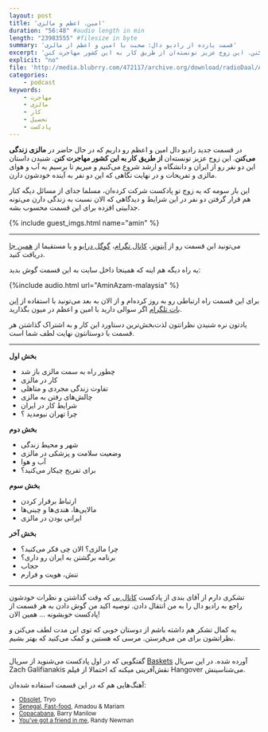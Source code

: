 ```yaml
---
layout: post
title: 'امین، اعظم و مالزی'
duration: "56:48" #audio length in min
length: "23983555" #filesize in byte
summary: 'قسمت یازده از رادیو دال: صحبت با امین و اعظم از مالزی'
excerpt: 'در قسمت جدید رادیو دال امین و اعظم رو داریم که در حال حاضر در مالزی زندگی می‌کنن. این زوج عزیز تونسته‌ان از طریق کار به این کشور مهاجرت کنن.'
explicit: "no"
file: 'http://media.blubrry.com/472117/archive.org/download/radioDaal/AminAzam-malaysia.mp3'
categories:
    - podcast
keywords:
    - مهاجرت
    - مالزی
    - کار
    - تحصیل
    - پادکست
---
```


در قسمت جدید رادیو دال امین و اعظم رو داریم که در حال حاضر در **مالزی زندگی می‌کنن**. این زوج عزیز تونسته‌ان **از طریق کار به این کشور مهاجرت کنن**. شنیدن داستان این دو نفر رو از ایران و دانشگاه و ارشد شروع می‌کنیم و میریم تا برسیم به آب و هوای مالزی و تفریحات و  در نهایت نگاهی که این دو نفر به آینده خودشون دارن.

این بار سومه که یه زوج تو پادکست شرکت کرده‌ان، مسلما جدای از مسائل دیگه کنار هم قرار گرفتن دو نفر در این شرایط و دیدگاهی که الان نسبت به زندگی دارن می‌تونه جذابیتی افزده برای این قسمت محسوب بشه.

{% include guest_imgs.html name="amin" %}

<hr>

می‌تونید این قسمت رو از [آیتونز](http://apple.co/2go4xdT)، [کانال تگرام](https://t.me/radioDaal)، [گوگل درایو](http://bit.ly/daal-11) و یا مستقیما از [همین جا](http://media.blubrry.com/472117/archive.org/download/radioDaal/AminAzam-malaysia.mp3) دریافت کنید.  

یه راه دیگه هم اینه که همینجا داخل سایت به این قسمت گوش بدید:

{%include audio.html url="AminAzam-malaysia" %}

برای این قسمت راه ارتباطی رو به روز کرده‌ام و از الان به بعد می‌تونید با استفاده از [این بات تلگرام](https://t.me/RadioDaalGuestBot) اگر سوالی دارید با امین و اعظم در میون بگذارید.


یادتون نره شنیدن نظراتتون لذت‌بخش‌ترین دستاورد این کار و به اشتراک گذاشتن هر قسمت با دوستانتون نهایت لطف شما است.



<hr>

**بخش اول**

- چطور راه به سمت مالزی باز شد
- کار در مالزی
- تفاوت زندگی مجردی و متاهلی
- چالش‌های رفتن به مالزی
- شرایط کار در ایران
- چرا تهران نیومدید ؟

**بخش دوم**

- شهر و محیط زندگی
- وضعیت سلامت و پزشکی در مالزی
- آب و هوا
- برای تفریح چیکار می‌کنید؟

**بخش سوم**

- ارتباط برقرار کردن
- مالایی‌ها، هندی‌ها و چینی‌ها
- ایرانی بودن در مالزی

**بخش آخر**

- چرا مالزی؟ الان چی فکر می‌کنید؟
- برنامه برگشتن به ایران رو داری؟
- حجاب
- تنش، هویت و فرارم


<hr>

تشکری دارم از آقای بندی از پادکست [کانال بی](http://namlik.me/channel/%DA%A9%D8%A7%D9%86%D8%A7%D9%84%20%D8%A8%DB%8C) که وقت گذاشتن و نظرات خودشون راجع به رادیو دال را به من انتقال دادن. توصیه اکید من گوش دادن به هر قسمت از پادکست خوبشونه ... همین الان!

یه کمال تشکر هم داشته باشم از دوستان خوبی که توی این مدت لطف می‌کنن و نظراتشون برای من می‌فرستن. مرسی که هستین و کمک می‌کنید که بهتر بشیم.

<hr>

گفتگویی که در اول پادکست می‌شنوید از سریال [Baskets](http://www.imdb.com/title/tt3468798/) آورده شده. در این سریال Zach Galifianakis نقش‌آفرینی میکنه که احتمالا از فیلم Hangover می‌شناسینش.

آهنگ‌هایی هم که در این قسمت استفاده شده‌ان:
<div dir="ltr" style="font-size: smaller;">
<ul>
<li><a href="https://open.spotify.com/track/4uiTbuv259VxOrSH6nAF5I">Obsolet</a>, Tryo</li>
<li><a href="https://open.spotify.com/track/5xbHOm8c1fsLyAE6la5gqe">Senegal, Fast-food</a>, Amadou & Mariam</li>
<li><a href="https://open.spotify.com/track/5FMXrphygZ4z3gVDHGWxgl">Copacabana</a>, Barry Manilow</li>
<li><a href="https://open.spotify.com/track/2stkLJ0JNcXkIRDNF3ld6c">You've got a friend in me</a>, Randy Newman</li>
</ul>
</div>